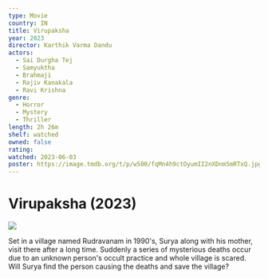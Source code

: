 ```yaml
---
type: Movie
country: IN
title: Virupaksha
year: 2023
director: Karthik Varma Dandu
actors:
  - Sai Durgha Tej
  - Samyuktha
  - Brahmaji
  - Rajiv Kanakala
  - Ravi Krishna
genre:
  - Horror
  - Mystery
  - Thriller
length: 2h 26m
shelf: watched
owned: false
rating:
watched: 2023-06-03
poster: https://image.tmdb.org/t/p/w500/fqMn4h9ctOyumII2nXDnm5mRTxQ.jpg
---
```


# Virupaksha (2023)

![](https://image.tmdb.org/t/p/w500/fqMn4h9ctOyumII2nXDnm5mRTxQ.jpg)

Set in a village named Rudravanam in 1990's, Surya along with his mother, visit there after a long time. Suddenly a series of mysterious deaths occur due to an unknown person's occult practice and whole village is scared. Will Surya find the person causing the deaths and save the village?